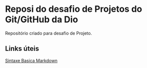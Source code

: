 #  Reposi  do desafio de Projetos do Git/GitHub da Dio
Repositório criado para desafio de Projeto.

##  Links úteis 
[Sintaxe Basica Markdown](https://www.markdownguide.org/getting-started/)
